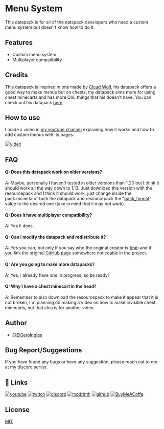 # Menu System

This datapack is for all of the datapack developers who need a custom menu system but doesn't know how to do it.

## Features

- Custom menu system
- Multiplayer compatibility

## Credits

This datapack is inspired in one made by [Cloud Wolf](https://www.youtube.com/@CloudWolfMinecraft), his datapack offers a good way to make menus but on chests, my datapack aims more for using chest minecarts and has more QoL things that his doesn't have. You can check out his datapack [here](https://youtu.be/OOuRyx0Ipe4).

## How to use

I made a video in [my youtube channel](https://www.youtube.com/@elgeroingles) explaining how it works and how to add custom menus with its pages.

[![video](https://img.youtube.com/vi/gOJTLZfOORY/0.jpg)](https://youtu.be/gOJTLZfOORY)

## FAQ

#### Q: Does this datapack work on older versions?

A: Maybe, personally I haven't tested in older versions than 1.20 but I think it should work all the way down to 1.13. Just download this version with the resourcepack and I think it should work, just change inside the pack.mcmeta of both the datapack and resourcepack the "[pack_format](https://minecraft.fandom.com/wiki/Pack_format)" value to the desired one (take in mind that it may not work).

#### Q: Does it have multiplayer compatibility?

A: Yes it does.

#### Q: Can I modify the datapack and redistribute it?

A: Yes you can, but only if you say who the original creator is ([me](https://github.com/ElGeroIngles)) and if you link the original [GitHub page](https://modrinth.com/datapack/gna) somewhere noticeable in the project.

#### Q: Are you going to make more datapacks?

A: Yes, I already have one in progress, so be ready!

#### Q: Why I have a chest minecart in the head?

A: Remember to also download the resourcepack to make it appear that it is not broken, I'm planning on making a video on how to make invisible chest minecarts, but that idea is for another video.

## Author

- [@ElGeroIngles](https://github.com/ElGeroIngles)


## Bug Report/Suggestions

If you have found any bugs or have any suggestion, please reach out to me at [my discord server](https://discord.gg/bGd2QyqjCg).


## 🔗 Links
[![youtube](https://img.shields.io/badge/youtube-ff0000?style=for-the-badge&logo=youtube&logoColor=white)](https://www.youtube.com/@ElGeroIngles)
[![twitch](https://img.shields.io/badge/twitch-6441a5?style=for-the-badge&logo=twitch&logoColor=white)](https://www.twitch.tv/elgeroingles)
[![discord](https://img.shields.io/badge/discord-7289DA?style=for-the-badge&logo=discord&logoColor=white)](https://discord.gg/bGd2QyqjCg)
[![modrinth](https://img.shields.io/badge/modrinth-5AD770?style=for-the-badge&logo=modrinth&logoColor=white)](https://modrinth.com/user/ElGeroIngles)
[![github](https://img.shields.io/badge/github-000000?style=for-the-badge&logo=github&logoColor=white)](https://github.com/ElGeroIngles)
[![BuyMeACoffe](https://img.shields.io/badge/BuyMeACoffe-ffdd02?style=for-the-badge&logo=buymeacoffee&logoColor=white)](https://www.buymeacoffee.com/ElGeroIngles)

## License

[MIT](https://choosealicense.com/licenses/mit/)

